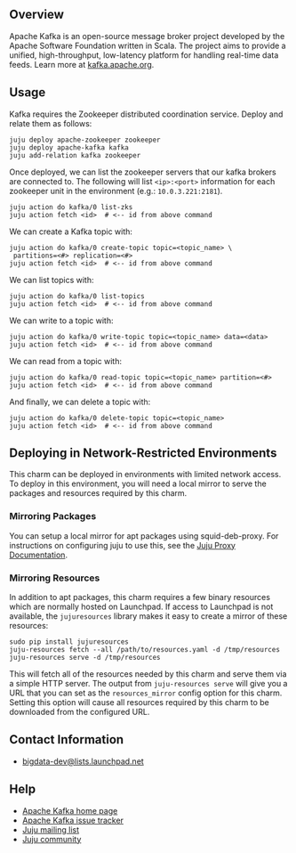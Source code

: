 ## Overview
Apache Kafka is an open-source message broker project developed by the Apache
Software Foundation written in Scala. The project aims to provide a unified,
high-throughput, low-latency platform for handling real-time data feeds. Learn
more at [kafka.apache.org](http://kafka.apache.org/).


## Usage
Kafka requires the Zookeeper distributed coordination service. Deploy and
relate them as follows:

    juju deploy apache-zookeeper zookeeper
    juju deploy apache-kafka kafka
    juju add-relation kafka zookeeper

Once deployed, we can list the zookeeper servers that our kafka brokers
are connected to. The following will list `<ip>:<port>` information for each
zookeeper unit in the environment (e.g.: `10.0.3.221:2181`).

    juju action do kafka/0 list-zks
    juju action fetch <id>  # <-- id from above command

We can create a Kafka topic with:

    juju action do kafka/0 create-topic topic=<topic_name> \
     partitions=<#> replication=<#>
    juju action fetch <id>  # <-- id from above command

We can list topics with:

    juju action do kafka/0 list-topics
    juju action fetch <id>  # <-- id from above command

We can write to a topic with:

    juju action do kafka/0 write-topic topic=<topic_name> data=<data>
    juju action fetch <id>  # <-- id from above command

We can read from a topic with:

    juju action do kafka/0 read-topic topic=<topic_name> partition=<#>
    juju action fetch <id>  # <-- id from above command

And finally, we can delete a topic with:

    juju action do kafka/0 delete-topic topic=<topic_name>
    juju action fetch <id>  # <-- id from above command

## Deploying in Network-Restricted Environments
This charm can be deployed in environments with limited network access. To
deploy in this environment, you will need a local mirror to serve the packages
and resources required by this charm.

### Mirroring Packages
You can setup a local mirror for apt packages using squid-deb-proxy.
For instructions on configuring juju to use this, see the
[Juju Proxy Documentation](https://juju.ubuntu.com/docs/howto-proxies.html).

### Mirroring Resources
In addition to apt packages, this charm requires a few binary resources
which are normally hosted on Launchpad. If access to Launchpad is not
available, the `jujuresources` library makes it easy to create a mirror
of these resources:

    sudo pip install jujuresources
    juju-resources fetch --all /path/to/resources.yaml -d /tmp/resources
    juju-resources serve -d /tmp/resources

This will fetch all of the resources needed by this charm and serve them via a
simple HTTP server. The output from `juju-resources serve` will give you a
URL that you can set as the `resources_mirror` config option for this charm.
Setting this option will cause all resources required by this charm to be
downloaded from the configured URL.


## Contact Information
- <bigdata-dev@lists.launchpad.net>


## Help
- [Apache Kafka home page](http://kafka.apache.org/)
- [Apache Kafka issue tracker](https://issues.apache.org/jira/browse/KAFKA)
- [Juju mailing list](https://lists.ubuntu.com/mailman/listinfo/juju)
- [Juju community](https://jujucharms.com/community)
